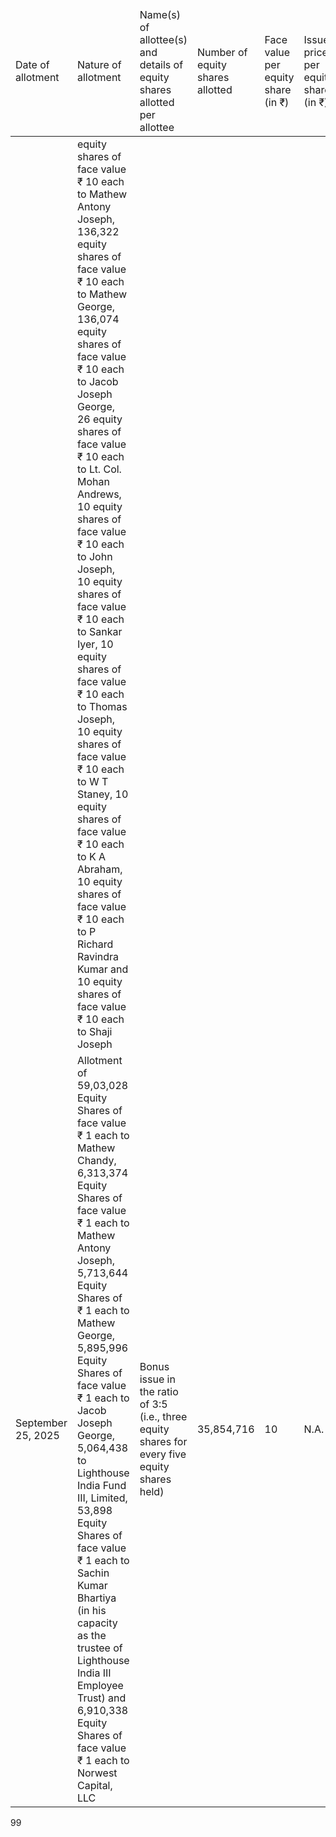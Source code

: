 <table><thead><tr><td>Date of allotment</td><td>Nature of allotment</td><td>Name(s) of allottee(s) and details of equity shares allotted per allottee</td><td>Number of equity shares allotted</td><td>Face value per equity share (in ₹)</td><td>Issue price per equity share (in ₹)</td><td>Nature of consideration</td></tr></thead><tbody><tr><td></td><td>equity shares of face value ₹ 10 each to Mathew Antony Joseph, 136,322 equity shares of face value ₹ 10 each to Mathew George, 136,074 equity shares of face value ₹ 10 each to Jacob Joseph George, 26 equity shares of face value ₹ 10 each to Lt. Col. Mohan Andrews, 10 equity shares of face value ₹ 10 each to John Joseph, 10 equity shares of face value ₹ 10 each to Sankar Iyer, 10 equity shares of face value ₹ 10 each to Thomas Joseph, 10 equity shares of face value ₹ 10 each to W T Staney, 10 equity shares of face value ₹ 10 each to K A Abraham, 10 equity shares of face value ₹ 10 each to P Richard Ravindra Kumar and 10 equity shares of face value ₹ 10 each to Shaji Joseph</td><td></td><td></td><td></td><td></td><td></td></tr><tr><td>September 25, 2025</td><td>Allotment of 59,03,028 Equity Shares of face value ₹ 1 each to Mathew Chandy, 6,313,374 Equity Shares of face value ₹ 1 each to Mathew Antony Joseph, 5,713,644 Equity Shares of ₹ 1 each to Mathew George, 5,895,996 Equity Shares of face value ₹ 1 each to Jacob Joseph George, 5,064,438 to Lighthouse India Fund III, Limited, 53,898 Equity Shares of face value ₹ 1 each to Sachin Kumar Bhartiya (in his capacity as the trustee of Lighthouse India III Employee Trust) and 6,910,338 Equity Shares of face value ₹ 1 each to Norwest Capital, LLC</td><td>Bonus issue in the ratio of 3:5 (i.e., three equity shares for every five equity shares held)</td><td>35,854,716</td><td>10</td><td>N.A.</td><td>N.A.</td></tr></tbody></table>

99